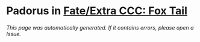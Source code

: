 # Padorus in [Fate/Extra CCC: Fox Tail](https://myanimelist.net/manga/61147/Fate_Extra_CCC__Fox_Tail)

###### This page was automatically generated. If it contains errors, please open a Issue.
